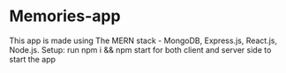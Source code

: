# Memories-app
This app is made using The MERN stack - MongoDB, Express.js, React.js, Node.js.  Setup:  run npm i &amp;&amp; npm start for both client and server side to start the app
